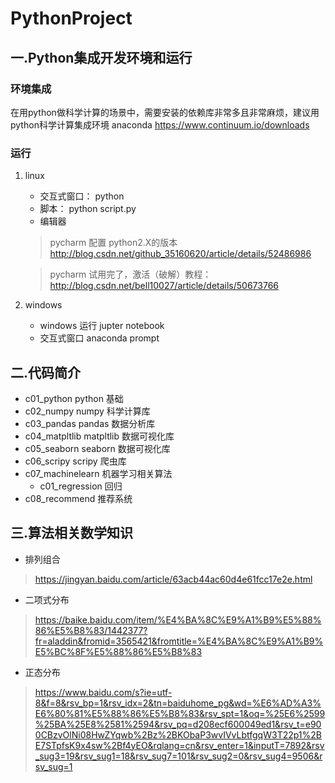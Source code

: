# PythonProject

## 一.Python集成开发环境和运行
### 环境集成
在用python做科学计算的场景中，需要安装的依赖库非常多且非常麻烦，建议用python科学计算集成环境 anaconda
https://www.continuum.io/downloads
### 运行
1.  linux
     * 交互式窗口： python
     * 脚本： python script.py
     * 编辑器  
     > pycharm   配置 python2.X的版本 
      http://blog.csdn.net/github_35160620/article/details/52486986
     
     > pycharm  试用完了，激活（破解）教程： 
     http://blog.csdn.net/bell10027/article/details/50673766
  
2.  windows 
    * windows 运行  jupter  notebook
    * 交互式窗口  anaconda prompt   
   

## 二.代码简介
* c01_python        python 基础
* c02_numpy         numpy 科学计算库
* c03_pandas        pandas 数据分析库
* c04_matpltlib     matpltlib 数据可视化库
* c05_seaborn       seaborn 数据可视化库
* c06_scripy        scripy 爬虫库
* c07_machinelearn  机器学习相关算法
  * c01_regression   回归
* c08_recommend     推荐系统

## 三.算法相关数学知识
* 排列组合 
>  https://jingyan.baidu.com/article/63acb44ac60d4e61fcc17e2e.html
* 二项式分布
> https://baike.baidu.com/item/%E4%BA%8C%E9%A1%B9%E5%88%86%E5%B8%83/1442377?fr=aladdin&fromid=3565421&fromtitle=%E4%BA%8C%E9%A1%B9%E5%BC%8F%E5%88%86%E5%B8%83
* 正态分布
> https://www.baidu.com/s?ie=utf-8&f=8&rsv_bp=1&rsv_idx=2&tn=baiduhome_pg&wd=%E6%AD%A3%E6%80%81%E5%88%86%E5%B8%83&rsv_spt=1&oq=%25E6%2599%25BA%25E8%2581%2594&rsv_pq=d208ecf600049ed1&rsv_t=e900CBzvOlNi08HwZYqwb%2Bz%2BKObaP3wvIVvLbtfgqW3T22p1%2BE7STpfsK9x4sw%2Bf4yEO&rqlang=cn&rsv_enter=1&inputT=7892&rsv_sug3=19&rsv_sug1=18&rsv_sug7=101&rsv_sug2=0&rsv_sug4=9506&rsv_sug=1
